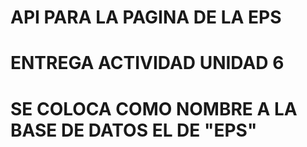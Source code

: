# API PARA LA PAGINA DE LA EPS
# ENTREGA ACTIVIDAD UNIDAD 6
# SE COLOCA COMO NOMBRE A LA BASE DE DATOS EL DE "EPS"
